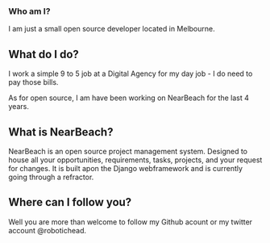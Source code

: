 ### Who am I?

I am just a small open source developer located in Melbourne. 


## What do I do?

I work a simple 9 to 5 job at a Digital Agency for my day job - I do need to pay those bills.

As for open source, I am have been working on NearBeach for the last 4 years.

## What is NearBeach?

NearBeach is an open source project management system. Designed to house all your opportunities, requirements, tasks, projects, and your request for changes. It is built apon the Django webframework and is currently going through a refractor.

## Where can I follow you?

Well you are more than welcome to follow my Github acount or my twitter account @robotichead.
